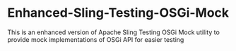 # Enhanced-Sling-Testing-OSGi-Mock
This is an enhanced version of Apache Sling Testing OSGi Mock utility to provide mock implementations of OSGi API for easier testing
